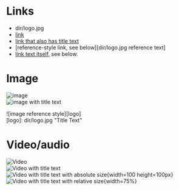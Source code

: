 # Links
- dir/logo.jpg
- [link](dir/logo.jpg)
- [link that also has title text](dir/logo.jpg "This link takes you to somewhere!")
- [reference-style link, see below][dir/logo.jpg reference text]
- [link text itself][], see below.

[arbitrary case-insensitive reference text]: dir/logo.jpg  
[1]: dir/logo.jpg
[link text itself]: dir/logo.jpg

# Image

![image](dir/logo.jpg)  
![image with title text](dir/logo.jpg "Title Text")  

![image reference style][logo]  
[logo]: dir/logo.jpg "Title Text"

# Video/audio

![Video](dir/logo.jpg)  
![Video with title text](dir/logo.jpg)  
![Video with title text with absolute size](dir/logo.jpg "Title Text"){width=100 height=100px}  
![Video with title text with relative size](dir/logo.jpg "Title Text"){width=75%}

